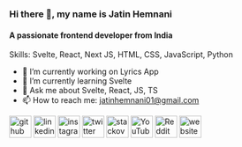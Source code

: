 ### Hi there 👋, my name is Jatin Hemnani
#### A passionate frontend developer from India

Skills: Svelte, React, Next JS, HTML, CSS, JavaScript, Python

- 🔭 I’m currently working on Lyrics App 
- 🌱 I’m currently learning Svelte 
- 💬 Ask me about Svelte, React, JS, TS 
- 📫 How to reach me: jatinhemnani01@gmail.com 


[<img src='https://cdn.jsdelivr.net/npm/simple-icons@3.0.1/icons/github.svg' alt='github' height='40'>](https://github.com/jatinhemnani01)  [<img src='https://cdn.jsdelivr.net/npm/simple-icons@3.0.1/icons/linkedin.svg' alt='linkedin' height='40'>](https://www.linkedin.com/in/jatin-hemnani-01/)  [<img src='https://cdn.jsdelivr.net/npm/simple-icons@3.0.1/icons/instagram.svg' alt='instagram' height='40'>](https://www.instagram.com/jatinhemnani1/)  [<img src='https://cdn.jsdelivr.net/npm/simple-icons@3.0.1/icons/twitter.svg' alt='twitter' height='40'>](https://twitter.com/jatinhemnani1)  [<img src='https://cdn.jsdelivr.net/npm/simple-icons@3.0.1/icons/stackoverflow.svg' alt='stackoverflow' height='40'>](https://stackoverflow.com/users/13598545)  [<img src='https://cdn.jsdelivr.net/npm/simple-icons@3.0.1/icons/youtube.svg' alt='YouTube' height='40'>](https://www.youtube.com/channel/UC-9jDb2ZnUWx5r1sF9E26XA)  [<img src='https://cdn.jsdelivr.net/npm/simple-icons@3.0.1/icons/reddit.svg' alt='Reddit' height='40'>](https://www.reddit.com/user/jatinhemnani)  [<img src='https://cdn.jsdelivr.net/npm/simple-icons@3.0.1/icons/icloud.svg' alt='website' height='40'>](http://jatinhemnani01.github.io/)  


